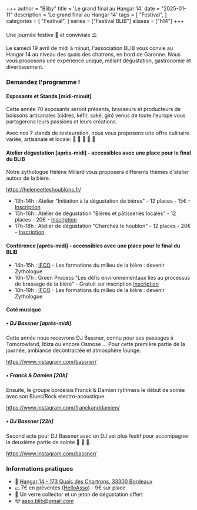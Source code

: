 +++
author = "Bliby"
title = 'Le grand final au Hangar 14'
date = "2025-01-11"
description = 'Le grand final au Hangar 14'
tags = [
    "Festival",
]
categories = [
    "Festival",
]
series = ["Festival BLIB"]
aliases = ["h14"]
+++

Une journée festive 🎉 et conviviale ⛱️

Le samedi 19 avril de midi à minuit, l'association BLIB vous convie au Hangar 14 au niveau des quais des chatrons, en bord de Garonne.
Nous vous proposons une expérience unique, mêlant dégustation, gastronomie et divertissement.

### Demandez l'programme !

#### Exposants et Stands [midi-minuit]

Cette année 70 exposants seront présents, brasseurs et producteurs de boissons artisanales (cidres, kéfir, saké, gin) venus de toute l'europe vous partagerons leurs passions et leurs créations.

Avec nos 7 stands de restauration, nous vous proposons une offre culinaire variée, artisanale et locale: 🍔 🦪 🌭 🍪 🥞

#### Atelier dégustation [après-midi] - accessibles avec une place pour le final du BLIB

Notre zythologue Hélène Millard vous proposera différents thèmes d'atelier autour de la bière.

https://heleneetleshoublons.fr/

- 13h-14h : Atelier "Initiation à la dégustation de bières" - 12 places - 15€ - [Inscription](https://www.helloasso.com/associations/blib/evenements/initiation-a-la-degustation-de-bieres)
- 15h-16h : Atelier de dégustation "Bières et pâtisseries locales" - 12 places - 20€ - [Inscription](https://www.helloasso.com/associations/blib/evenements/bieres-et-patisseries-locales)
- 17h-18h : Atelier de dégustation "Cherchez le houblon" - 12 places - 20€ - [Inscription](https://www.helloasso.com/associations/blib/evenements/cherchez-le-houblon)

#### Conférence [après-midi] - accessibles avec une place pour le final du BLIB

- 14h-15h : [IFCO](https://ifco-marseille.com/) - Les formations du milieu de la bière : devenir Zythologue
- 16h-17h : Green Process "Les défis environnementaux liés au processus de brassage de la bière" - Gratuit sur inscription [Inscription](https://www.helloasso.com/associations/blib/evenements/conference-recyclage-green-process)
- 18h-19h : [IFCO](https://ifco-marseille.com/) - Les formations du milieu de la bière : devenir Zythologue

#### Coté musique

##### • DJ Bassner [après-midi]

Cette année nous recevrons DJ Bassner, connu pour ses passages à Tomorowland, Ibiza ou encore Osmose ...
Pour cette première partie de la journée, ambiance decontractée et atmosphère lounge.

https://www.instagram.com/bassner/

##### • Franck & Damien [20h]

Ensuite, le groupe bordelais Franck & Damien rythmera le début de soirée avec son Blues/Rock electro-acoustique.

https://www.instagram.com/franckanddamien/

##### • DJ Bassner [22h]

Second acte pour DJ Bassner avec un DJ set plus festif pour accompagner la deuxième partie de soirée 🕺 💃 🪩.

https://www.instagram.com/bassner/

### Informations pratiques

- 📍 [Hangar 14 - 173 Quais des Chartrons, 33300 Bordeaux](https://www.google.com/maps/place//data=!4m2!3m1!1s0xd55287ea29065a7:0x9089fb0121f9c5af?sa=X&ved=1t:8290&ictx=111)
- 💶 7€ en préventes ([HelloAsso](https://www.helloasso.com/associations/blib)) - 9€ sur place
- 🎁 Un verre collector et un jeton de dégustation offert
- 📪 asso.blib@gmail.com

